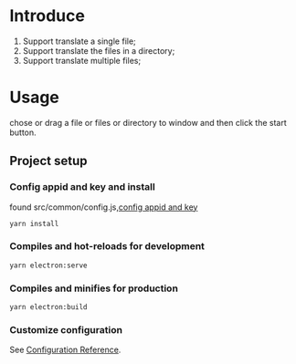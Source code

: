 # Introduce
1. Support translate a single file;
2. Support translate the files in a directory;
3. Support translate multiple files;

# Usage
chose or drag a file or files or directory to window and then click the start button.

## Project setup

### Config appid and key and install
found src/common/config.js,[config appid and key](http://api.fanyi.baidu.com/api/trans/product/apichoose "config appid and key")

```
yarn install
```

### Compiles and hot-reloads for development
```
yarn electron:serve
```

### Compiles and minifies for production
```
yarn electron:build
```

### Customize configuration
See [Configuration Reference](https://cli.vuejs.org/config/).
